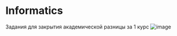 # Informatics
Задания для закрытия академической разницы за 1 курс
![image](https://github.com/user-attachments/assets/81fe59aa-fe97-4d9b-b481-bf63184e3692)


